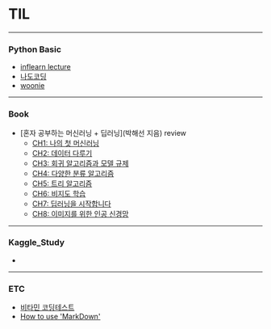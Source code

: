 # TIL
-----
### Python Basic
- [inflearn lecture](https://github.com/woo525/TIL/blob/master/Python_Basic/python_basic_inflearn.md)
- [나도코딩](https://github.com/woo525/TIL/tree/master/Python_Basic/%EB%82%98%EB%8F%84%EC%BD%94%EB%94%A9)
- [woonie](https://github.com/woo525/TIL/tree/master/Python_Basic/woonie)
-----
### Book
- [혼자 공부하는 머신러닝 + 딥러닝](박해선 지음) review
  - [CH1: 나의 첫 머신러닝](https://github.com/woo525/TIL/blob/master/HonGongML/HonGongML_ch1_review.md)
  - [CH2: 데이터 다루기](https://github.com/woo525/TIL/blob/master/HonGongML/HonGongML_ch2_review.md)
  - [CH3: 회귀 알고리즘과 모델 규제](https://github.com/woo525/TIL/blob/master/HonGongML/HonGongML_ch3_review.md)
  - [CH4: 다양한 분류 알고리즘](https://github.com/woo525/TIL/blob/master/HonGongML/HonGongML_ch4_review.md)
  - [CH5: 트리 알고리즘](https://github.com/woo525/TIL/blob/master/HonGongML/HonGongML_ch5_review.md)
  - [CH6: 비지도 학습](https://github.com/woo525/TIL/blob/master/HonGongML/HonGongML_ch6_review.md)
  - [CH7: 딥러닝을 시작합니다](https://github.com/woo525/TIL/blob/master/HonGongML/HonGongML_ch7_review.md)
  - [CH8: 이미지를 위한 인공 신경망](https://github.com/woo525/TIL/blob/master/HonGongML/HonGongML_ch8_review.md)
-----
### Kaggle_Study
  - 
-----
### ETC
- [비타민 코딩테스트](https://github.com/woo525/TIL/blob/master/ETC/bitamin_coding_test.md)
- [How to use 'MarkDown'](https://gist.github.com/ihoneymon/652be052a0727ad59601)
